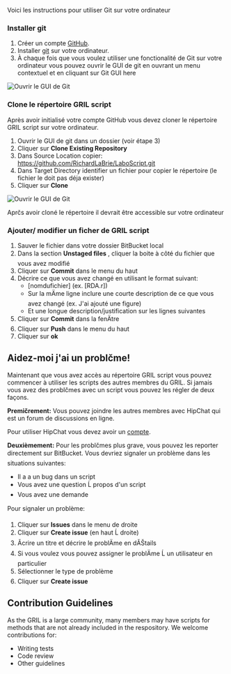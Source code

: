 Voici les instructions pour utiliser Git sur votre ordinateur

### Installer git

1. Créer un compte [GitHub](www.github.com). 
2. Installer [git](https://git-scm.com/) sur votre ordinateur.
3. À chaque fois que vous voulez utiliser une fonctionalité de Git sur votre ordinateur vous pouvez ouvrir le GUI de git en ouvrant un menu contextuel et en cliquant sur Git GUI here

![Ouvrir le GUI de Git](https://github.com/RichardLaBrie/LaboScript/blob/master/Images/Inst1.png)

### Clone le répertoire GRIL script 
Après avoir initialisé votre compte GitHub vous devez cloner le répertoire GRIL script sur votre ordinateur. 

1. Ouvrir le GUI de git dans un dossier (voir étape 3) 
2. Cliquer sur **Clone Existing Repository** 
3. Dans Source Location copier: https://github.com/RichardLaBrie/LaboScript.git
4. Dans Target Directory identifier un fichier pour copier le répertoire (le fichier le doit pas déja exister)
5. Cliquer sur **Clone**

![Ouvrir le GUI de Git](https://github.com/RichardLaBrie/LaboScript/blob/master/Images/Inst2.png)


Aprčs avoir cloné le répertoire il devrait être accessible sur votre ordinateur


### Ajouter/ modifier un ficher de GRIL script

1. Sauver le fichier dans votre dossier BitBucket local
2. Dans la section **Unstaged files** , cliquer la boite à côté du fichier que vous avez modifié
3. Cliquer sur **Commit** dans le menu du haut
4. Décrire ce que vous avez changé en utilisant le format suivant: 
    * [nomdufichier] (ex. [RDA.r])
    * Sur la mÄme ligne inclure une courte description de ce que vous avez changé (ex. J'ai ajouté une figure)
    * Et une longue description/justification sur les lignes suivantes
5. Cliquer sur **Commit** dans la fenÄtre
6. Cliquer sur **Push** dans le menu du haut
7. Cliquer sur **ok**

## Aidez-moi j'ai un problčme!

 Maintenant que vous avez accès au répertoire GRIL script vous pouvez commencer à utiliser les scripts des autres membres du GRIL. Si jamais vous avez des problčmes avec un script vous pouvez les régler de deux façons. 

**Premičrement:** Vous pouvez joindre les autres membres avec HipChat qui est un forum de discussions en ligne. 

Pour utiliser HipChat vous devez avoir un  [compte](https://www.hipchat.com/invite/557670/19fd6dfb681a58ea11742fc82192bcdd?utm_campaign=company_room_link).


**Deuxièmement:** Pour les problčmes plus grave, vous pouvez les reporter directement sur BitBucket. Vous devriez signaler un problème dans les situations suivantes:
* Il a a un bug dans un script
* Vous avez une question Ĺ propos d'un script
* Vous avez une demande 


Pour signaler un problème:

1. Cliquer sur **Issues** dans le menu de droite
2. Cliquer sur **Create issue** (en haut Ĺ droite)
3. Ăcrire un titre et décrire le problÄme en dĂŠtails
4. Si vous voulez vous pouvez assigner le problÄme Ĺ un utilisateur en particulier 
5. Sélectionner le type de problème
6. Cliquer sur **Create issue**
 
## Contribution Guidelines ##

As the GRIL is a large community, many members may have scripts for methods that are not already included in the respository. We welcome contributions for:

* Writing tests
* Code review
* Other guidelines

